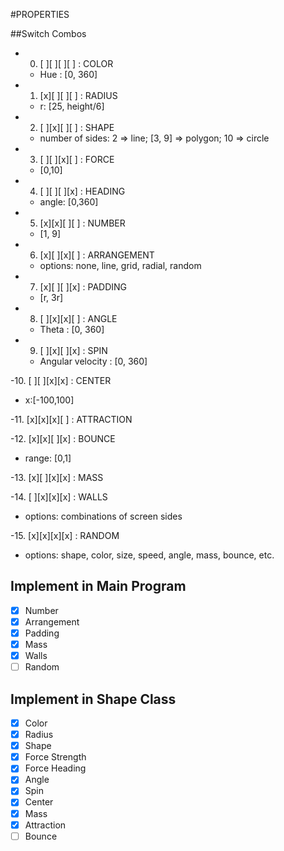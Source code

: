 #PROPERTIES

##Switch Combos
- 0. [ ][ ][ ][ ] : COLOR
  - Hue : [0, 360]

- 1. [x][ ][ ][ ] : RADIUS
  - r: [25, height/6]

- 2. [ ][x][ ][ ] : SHAPE
  - number of sides: 2 => line; [3, 9] => polygon; 10 => circle

- 3. [ ][ ][x][ ] : FORCE
  - [0,10]

- 4. [ ][ ][ ][x] : HEADING
  - angle: [0,360]

- 5. [x][x][ ][ ] : NUMBER
  - [1, 9]

- 6. [x][ ][x][ ] : ARRANGEMENT
  - options: none, line, grid, radial, random

- 7. [x][ ][ ][x] : PADDING
  - [r, 3r]

- 8. [ ][x][x][ ] : ANGLE
  - Theta : [0, 360]

- 9. [ ][x][ ][x] : SPIN
  - Angular velocity : [0, 360]

-10. [ ][ ][x][x] : CENTER
  - x:[-100,100]

-11. [x][x][x][ ] : ATTRACTION

-12. [x][x][ ][x] : BOUNCE
  - range: [0,1]

-13. [x][ ][x][x] : MASS

-14. [ ][x][x][x] : WALLS
  - options: combinations of screen sides

-15. [x][x][x][x] : RANDOM
  - options: shape, color, size, speed, angle, mass, bounce, etc.

## Implement in Main Program
- [x] Number
- [x] Arrangement
- [x] Padding
- [x] Mass
- [x] Walls
- [ ] Random

## Implement in Shape Class
- [x] Color
- [x] Radius
- [x] Shape
- [x] Force Strength
- [x] Force Heading
- [x] Angle
- [x] Spin
- [x] Center
- [x] Mass
- [x] Attraction
- [ ] Bounce
